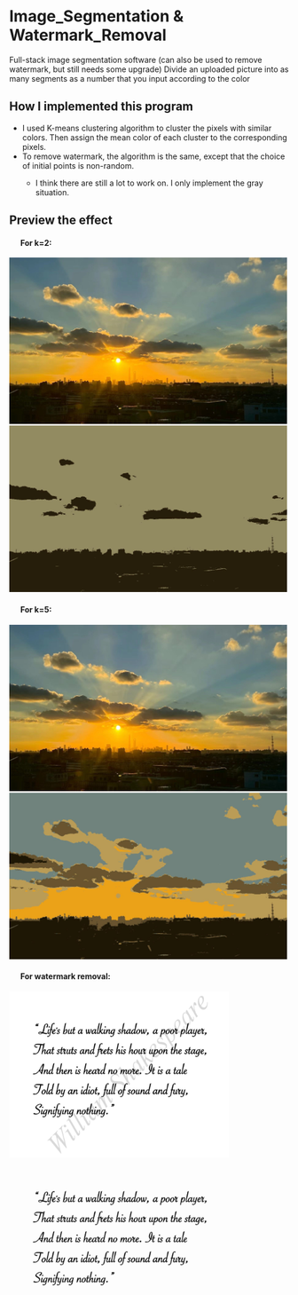 # Image_Segmentation & Watermark_Removal
Full-stack image segmentation software (can also be used to remove watermark, but still needs some upgrade)
Divide an uploaded picture into as many segments as a number that you input according to the color

<h2>How I implemented this program</h2>
    <ul>
        <li>I used K-means clustering algorithm to cluster the pixels with similar colors. Then assign the mean color of each cluster to the corresponding pixels.</li>
        <li>To remove watermark, the algorithm is the same, except that the choice of initial points is non-random.</li>
        <ul><li>I think there are still a lot to work on. I only implement the gray situation.</li></ul>
    </ul>

<h2>Preview the effect</h2>
    <div>
        <h4>&nbsp;&nbsp;&nbsp;&nbsp;&nbsp;&nbsp;For k=2:</h4>
            <img src="static/view.jpg" alt="BEFORE" height="300">
            <img src="static/view_2.jpg" alt="AFTER" height="300">
        <h4>&nbsp;&nbsp;&nbsp;&nbsp;&nbsp;&nbsp;For k=5:</h4>
            <img src="static/view.jpg" alt="BEFORE" height="300">
            <img src="static/view_5.jpg" alt="AFTER" height="300">
        <h4>&nbsp;&nbsp;&nbsp;&nbsp;&nbsp;&nbsp;For watermark removal:</h4>
            <img src="static/Watermark.jpg" alt="BEFORE" height="300">
            <img src="static/Watermark_after.jpg" alt="AFTER" height="300">
    </div>
